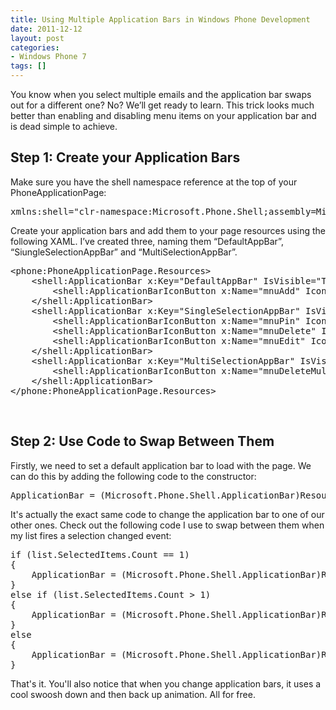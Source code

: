 ```yaml
---
title: Using Multiple Application Bars in Windows Phone Development
date: 2011-12-12
layout: post
categories:
- Windows Phone 7
tags: []
---
```


<p>You know when you select multiple emails and the application bar swaps out for a different one? No? We’ll get ready to learn. This trick looks much better than enabling and disabling menu items on your application bar and is dead simple to achieve.</p>
<h2>Step 1: Create your Application Bars</h2>  
<p>Make sure you have the shell namespace reference at the top of your PhoneApplicationPage:</p>  
<pre class="prettyprint">xmlns:shell=&quot;clr-namespace:Microsoft.Phone.Shell;assembly=Microsoft.Phone&quot;</pre>

<p>Create your application bars and add them to your page resources using the following XAML. I’ve created three, naming them “DefaultAppBar”, “SiungleSelectionAppBar” and “MultiSelectionAppBar”.</p>

<pre class="prettyprint">&lt;phone:PhoneApplicationPage.Resources&gt;
    &lt;shell:ApplicationBar x:Key=&quot;DefaultAppBar&quot; IsVisible=&quot;True&quot;&gt;
        &lt;shell:ApplicationBarIconButton x:Name=&quot;mnuAdd&quot; IconUri=&quot;/icons/appbar.add.rest.png&quot; IsEnabled=&quot;True&quot; Text=&quot;Add&quot; Click=&quot;mnuAdd_Click&quot;/&gt;
    &lt;/shell:ApplicationBar&gt;
    &lt;shell:ApplicationBar x:Key=&quot;SingleSelectionAppBar&quot; IsVisible=&quot;True&quot;&gt;
        &lt;shell:ApplicationBarIconButton x:Name=&quot;mnuPin&quot; IconUri=&quot;/icons/appbar.pushpin.png&quot; IsEnabled=&quot;True&quot; Text=&quot;Pin&quot; Click=&quot;mnuPin_Click&quot; /&gt;
        &lt;shell:ApplicationBarIconButton x:Name=&quot;mnuDelete&quot; IconUri=&quot;/icons/appbar.delete.rest.png&quot; IsEnabled=&quot;True&quot; Text=&quot;Delete&quot; Click=&quot;mnuDelete_Click&quot;/&gt;
        &lt;shell:ApplicationBarIconButton x:Name=&quot;mnuEdit&quot; IconUri=&quot;/icons/appbar.edit.rest.png&quot; IsEnabled=&quot;True&quot; Text=&quot;Edit&quot; Click=&quot;mnuEdit_Click&quot;/&gt;
    &lt;/shell:ApplicationBar&gt;
    &lt;shell:ApplicationBar x:Key=&quot;MultiSelectionAppBar&quot; IsVisible=&quot;True&quot;&gt;
        &lt;shell:ApplicationBarIconButton x:Name=&quot;mnuDeleteMulti&quot; IconUri=&quot;/icons/appbar.delete.rest.png&quot; IsEnabled=&quot;True&quot; Text=&quot;Delete&quot; Click=&quot;mnuDelete_Click&quot;/&gt;
    &lt;/shell:ApplicationBar&gt;
&lt;/phone:PhoneApplicationPage.Resources&gt;</pre>

<p>&#160;</p>

<h2>Step 2: Use Code to Swap Between Them</h2>

<p>Firstly, we need to set a default application bar to load with the page. We can do this by adding the following code to the constructor:</p>

<pre class="prettyprint">ApplicationBar = (Microsoft.Phone.Shell.ApplicationBar)Resources[&quot;DefaultAppBar&quot;];</pre>

<p>It's actually the exact same code to change the application bar to one of our other ones. Check out the following code I use to swap between them when my list fires a selection changed event:</p>

<pre class="prettyprint">if (list.SelectedItems.Count == 1)
{
    ApplicationBar = (Microsoft.Phone.Shell.ApplicationBar)Resources[&quot;SingleSelectionAppBar&quot;];
}
else if (list.SelectedItems.Count &gt; 1)
{
    ApplicationBar = (Microsoft.Phone.Shell.ApplicationBar)Resources[&quot;MultiSelectionAppBar&quot;];
}
else
{
    ApplicationBar = (Microsoft.Phone.Shell.ApplicationBar)Resources[&quot;DefaultAppBar&quot;];
}</pre>

<p>That's it. You'll also notice that when you change application bars, it uses a cool swoosh down and then back up animation. All for free.</p>